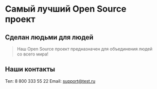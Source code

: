 # Самый лучший Open Source проект

## Сделан людьми для людей

> Наш Open Source проект предназначен для объединения людей со всего мира!

## Наши контакты
Тел: 8 800 333 55 22
Email: support@test.ru
